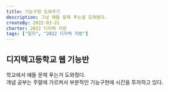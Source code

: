```yaml
---
title: 기능구현 도와주기
description: 그냥 얘들 문제 푸는걸 도와줬다.
createBy: 2022-03-21
charter: 2022 디지텍 지방
tags: ["일지", "2022 디지텍 지방"]
---
```


## 디지텍고등학교 웹 기능반

학교에서 얘들 문제 푸는거 도와줬다.  
개념 공부는 주말에 가르켜서 부분적인 기능구현에 시간을 투자하고 있다.
